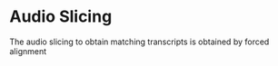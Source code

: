 # Audio Slicing

The audio slicing to obtain matching transcripts is obtained by forced alignment&#x20;
